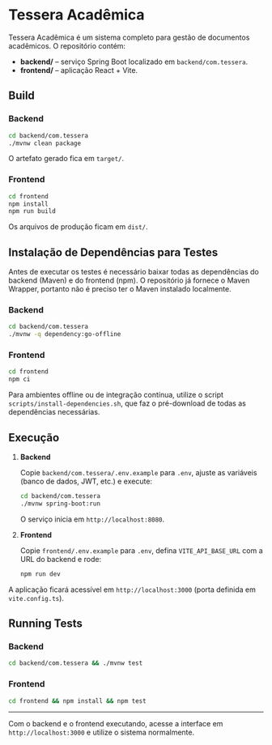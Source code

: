 # Tessera Acadêmica

Tessera Acadêmica é um sistema completo para gestão de documentos acadêmicos. O repositório contém:

- **backend/** – serviço Spring Boot localizado em `backend/com.tessera`.
- **frontend/** – aplicação React + Vite.

## Build

### Backend

```bash
cd backend/com.tessera
./mvnw clean package
```

O artefato gerado fica em `target/`.

### Frontend

```bash
cd frontend
npm install
npm run build
```

Os arquivos de produção ficam em `dist/`.

## Instalação de Dependências para Testes

Antes de executar os testes é necessário baixar todas as dependências do
backend (Maven) e do frontend (npm). O repositório já fornece o Maven Wrapper,
portanto não é preciso ter o Maven instalado localmente.

### Backend

```bash
cd backend/com.tessera
./mvnw -q dependency:go-offline
```

### Frontend

```bash
cd frontend
npm ci
```

Para ambientes offline ou de integração contínua, utilize o script
`scripts/install-dependencies.sh`, que faz o pré-download de todas as
dependências necessárias.

## Execução

1. **Backend**

   Copie `backend/com.tessera/.env.example` para `.env`, ajuste as variáveis (banco de dados, JWT, etc.) e execute:

   ```bash
   cd backend/com.tessera
   ./mvnw spring-boot:run
   ```

   O serviço inicia em `http://localhost:8080`.

2. **Frontend**

   Copie `frontend/.env.example` para `.env`, defina `VITE_API_BASE_URL` com a URL do backend e rode:

   ```bash
   npm run dev
   ```

  A aplicação ficará acessível em `http://localhost:3000` (porta definida em `vite.config.ts`).

## Running Tests

### Backend

```bash
cd backend/com.tessera && ./mvnw test
```

### Frontend

```bash
cd frontend && npm install && npm test
```

---

Com o backend e o frontend executando, acesse a interface em `http://localhost:3000` e utilize o sistema normalmente.
